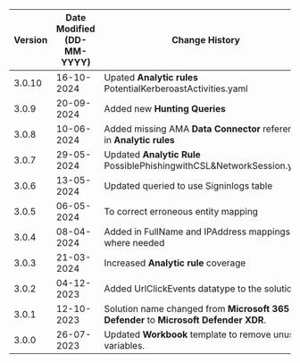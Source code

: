 | **Version** | **Date Modified (DD-MM-YYYY)** | **Change History**                                                                    |
|-------------|--------------------------------|---------------------------------------------------------------------------------------|
| 3.0.10      | 16-10-2024                     | Upated **Analytic rules** PotentialKerberoastActivities.yaml						   | 
| 3.0.9       | 20-09-2024                     | Added new **Hunting Queries**			   |
| 3.0.8       | 10-06-2024                     | Added missing AMA **Data Connector** reference in **Analytic rules**				   | 
| 3.0.7       | 29-05-2024                     | Updated **Analytic Rule** PossiblePhishingwithCSL&NetworkSession.yaml				   | 
| 3.0.6       | 13-05-2024                     | Updated queried to use Signinlogs table                               				   | 
| 3.0.5       | 06-05-2024                     | To correct erroneous entity mapping                                 				   |  
| 3.0.4       | 08-04-2024                     | Added in FullName and IPAddress mappings where needed                                 |  
| 3.0.3       | 21-03-2024                     | Increased **Analytic rule** coverage                                          		   |
| 3.0.2       | 04-12-2023                     | Added UrlClickEvents datatype to the solution                                         |
| 3.0.1       | 12-10-2023                     | Solution name changed from **Microsoft 365 Defender** to  **Microsoft Defender XDR**. |
| 3.0.0       | 26-07-2023                     | Updated **Workbook** template to remove unused variables.                             |  
